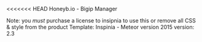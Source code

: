 <<<<<<< HEAD
Honeyb.io - Bigip Manager


Note: you *must* purchase a license to insipnia to use this or remove all CSS & style from the product
Template:
  Inspinia - Meteor version 2015
  version: 2.3
